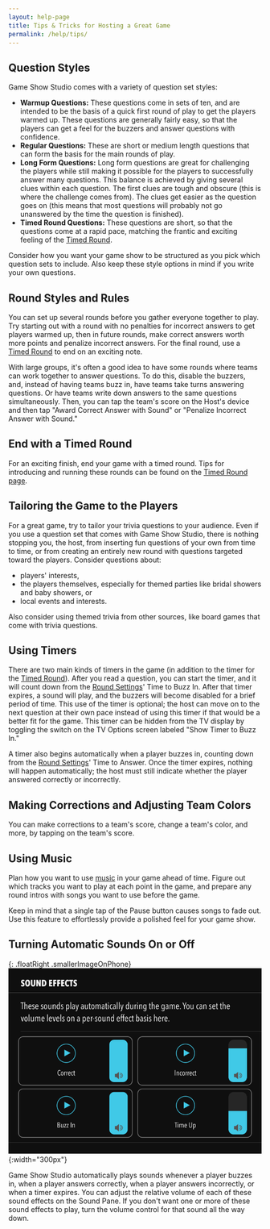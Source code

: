 ```yaml
---
layout: help-page
title: Tips & Tricks for Hosting a Great Game
permalink: /help/tips/
---
```


## Question Styles

Game Show Studio comes with a variety of question set styles:

* **Warmup Questions:** These questions come in sets of ten, and are intended to be the basis of a quick first round of play to get the players warmed up. These questions are generally fairly easy, so that the players can get a feel for the buzzers and answer questions with confidence.
* **Regular Questions:** These are short or medium length questions that can form the basis for the main rounds of play.
* **Long Form Questions:** Long form questions are great for challenging the players while still making it possible for the players to successfully answer many questions. This balance is achieved by giving several clues within each question. The first clues are tough and obscure (this is where the challenge comes from). The clues get easier as the question goes on (this means that most questions will probably not go unanswered by the time the question is finished).
* **Timed Round Questions:** These questions are short, so that the questions come at a rapid pace, matching the frantic and exciting feeling of the [Timed Round](/help/timedround).

Consider how you want your game show to be structured as you pick which question sets to include. Also keep these style options in mind if you write your own questions.

## Round Styles and Rules

You can set up several rounds before you gather everyone together to play. Try starting out with a round with no penalties for incorrect answers to get players warmed up, then in future rounds, make correct answers worth more points and penalize incorrect answers. For the final round, use a [Timed Round](/help/timedround) to end on an exciting note.

With large groups, it's often a good idea to have some rounds where teams can work together to answer questions. To do this, disable the buzzers, and, instead of having teams buzz in, have teams take turns answering questions. Or have teams write down answers to the same questions simultaneously. Then, you can tap the team's score on the Host's device and then tap "Award Correct Answer with Sound" or "Penalize Incorrect Answer with Sound."

## End with a Timed Round

For an exciting finish, end your game with a timed round. Tips for introducing and running these rounds can be found on the [Timed Round page](/help/timedround).

## Tailoring the Game to the Players

For a great game, try to tailor your trivia questions to your audience. Even if you use a question set that comes with Game Show Studio, there is nothing stopping you, the host, from inserting fun questions of your own from time to time, or from creating an entirely new round with questions targeted toward the players. Consider questions about:

* players' interests,
* the players themselves, especially for themed parties like bridal showers and baby showers, or
* local events and interests.

Also consider using themed trivia from other sources, like board games that come with trivia questions.

## Using Timers

There are two main kinds of timers in the game (in addition to the timer for the [Timed Round](/help/timedround)). After you read a question, you can start the timer, and it will count down from the [Round Settings](/help/roundrules)' Time to Buzz In. After that timer expires, a sound will play, and the buzzers will become disabled for a brief period of time. This use of the timer is optional; the host can move on to the next question at their own pace instead of using this timer if that would be a better fit for the game. This timer can be hidden from the TV display by toggling the switch on the TV Options screen labeled "Show Timer to Buzz In."

A timer also begins automatically when a player buzzes in, counting down from the [Round Settings](/help/roundrules)' Time to Answer. Once the timer expires, nothing will happen automatically; the host must still indicate whether the player answered correctly or incorrectly.

## Making Corrections and Adjusting Team Colors

You can make corrections to a team's score, change a team's color, and more, by tapping on the team's score.

## Using Music

Plan how you want to use [music](/help/music) in your game ahead of time. Figure out which tracks you want to play at each point in the game, and prepare any round intros with songs you want to use before the game.

Keep in mind that a single tap of the Pause button causes songs to fade out. Use this feature to effortlessly provide a polished feel for your game show.

## Turning Automatic Sounds On or Off

{: .floatRight .smallerImageOnPhone}
![sound pane](/images/press/sound-effect-mixers.png){:width="300px"}

Game Show Studio automatically plays sounds whenever a player buzzes in, when a player answers correctly, when a player answers incorrectly, or when a timer expires. You can adjust the relative volume of each of these sound effects on the Sound Pane. If you don't want one or more of these sound effects to play, turn the volume control for that sound all the way down.
